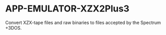 APP-EMULATOR-XZX2Plus3
======================

Convert XZX-tape files and raw binaries to files accepted by the Spectrum +3DOS.
